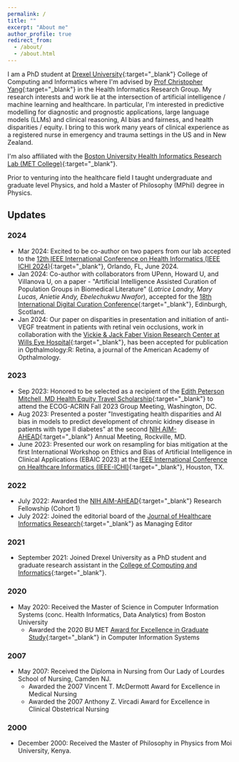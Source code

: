 ```yaml
---
permalink: /
title: ""
excerpt: "About me"
author_profile: true
redirect_from: 
  - /about/
  - /about.html
---
```


I am a PhD student at [Drexel University](https://drexel.edu/cci/){:target="_blank"} College of Computing and Informatics where I'm advised by [Prof Christopher Yang](http://cci.drexel.edu/faculty/cyang/){:target="_blank"} in the Health Informatics Research Group. My research interests and work lie at the intersection of artificial intelligence / machine learning and healthcare.  In particular, I'm interested in predictive modelling for diagnostic and prognostic applications, large language models (LLMs) and clinical reasoning, AI bias and fairness, and health disparities / equity. I bring to this work many years of clinical experience as a registered nurse in emergency and trauma settings in the US and in New Zealand.

I'm also affiliated with the [Boston University Health Informatics Research Lab (MET College)](https://www.bu.edu/met/){:target="_blank"}. 

Prior to venturing into the healthcare field I taught undergraduate and graduate level Physics, and hold a Master of Philosophy (MPhil) degree in Physics.

## Updates

### 2024
- Mar 2024: Excited to be co-author on two papers from our lab accepted to the [12th IEEE International Conference on Health Informatics (IEEE ICHI 2024)](https://ieeeichi2024.github.io/){:target="_blank"}, Orlando, FL, June 2024.
- Jan 2024: Co-author with collaborators from UPenn, Howard U, and Villanova U, on a paper - "Artificial Intelligence Assisted Curation of Population Groups in Biomedical Literature" (*Latrice Landry, Mary Lucas, Anietie Andy, Ebelechukwu Nwafor*), accepted for the [18th International Digital Curation Conference](https://dcc.ac.uk/events/idcc24){:target="_blank"}, Edinburgh, Scotland.
- Jan 2024: Our paper on disparities in presentation and initiation of anti-VEGF treatment in patients with retinal vein occlusions, work in collaboration with the [Vickie & Jack Faber Vision Research Center at Wills Eye Hospital](https://www.willseye.org/ophthalmology-informatics/){:target="_blank"}, has been accepted for publication in Opthalmology:R: Retina, a journal of the American Academy of Opthalmology. 

### 2023
- Sep 2023: Honored to be selected as a recipient of the [Edith Peterson Mitchell, MD Health Equity Travel Scholarship](https://ecog-acrin.org/research/mentorship/travel-scholarships/){:target="_blank"} to attend the ECOG-ACRIN Fall 2023 Group Meeting, Washington, DC.
- Aug 2023: Presented a poster "Investigating health disparities and AI bias in models to predict development of chronic kidney disease in patients with type II diabetes" at the second [NIH AIM-AHEAD](https://aim-ahead.net/){:target="_blank"} Annual Meeting, Rockville, MD.
- June 2023: Presented our work on resampling for bias mitigation at the first International Workshop on Ethics and Bias of Artificial Intelligence in Clinical Applications (EBAIC 2023) at the [IEEE International Conference on Healthcare Informatics (IEEE-ICHI)](https://ieeeichi.github.io/ICHI2023/){:target="_blank"}, Houston, TX.


### 2022

- July 2022: Awarded the [NIH AIM-AHEAD](https://aim-ahead.net/){:target="_blank"} Research Fellowship (Cohort 1)
- July 2022: Joined the editorial board of the [Journal of Healthcare Informatics Research](https://www.springer.com/journal/41666){:target="_blank"} as Managing Editor

### 2021

- September 2021: Joined Drexel University as a PhD student and graduate research assistant in the [College of Computing and Informatics](https://drexel.edu/cci/){:target="_blank"}.

### 2020

- May 2020: Received the Master of Science in Computer Information Systems (conc. Health Informatics, Data Analytics) from Boston University
  - Awarded the 2020 BU MET [Award for Excellence in Graduate Study](https://www.bu.edu/met/about/deans-welcome/awards/){:target="_blank"} in Computer Information Systems

### 2007
- May 2007: Received the Diploma in Nursing from Our Lady of Lourdes School of Nursing, Camden NJ.
  - Awarded the 2007 Vincent T. McDermott Award for Excellence in Medical Nursing
  - Awarded the 2007 Anthony Z. Vircadi Award for Excellence in Clinical Obstetrical Nursing

### 2000
- December 2000: Received the Master of Philosophy in Physics from Moi University, Kenya.
